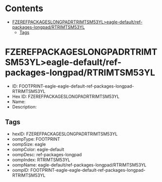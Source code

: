 



Contents
========

* [FZEREFPACKAGESLONGPADRTRIMTSM53YL>eagle-default/ref-packages-longpad/RTRIMTSM53YL](#fzerefpackageslongpadrtrimtsm53yleagle-defaultref-packages-longpadrtrimtsm53yl)
	* [Tags](#tags)

# FZEREFPACKAGESLONGPADRTRIMTSM53YL>eagle-default/ref-packages-longpad/RTRIMTSM53YL

- ID: FOOTPRINT-eagle-eagle-default-ref-packages-longpad-RTRIMTSM53YL
- Hex ID: FZEREFPACKAGESLONGPADRTRIMTSM53YL
- Name: 
- Description: 

## Tags

- hexID: FZEREFPACKAGESLONGPADRTRIMTSM53YL
- oompType: FOOTPRINT
- oompSize: eagle
- oompColor: eagle-default
- oompDesc: ref-packages-longpad
- oompIndex: RTRIMTSM53YL
- oompName: eagle-default/ref-packages-longpad/RTRIMTSM53YL
- oompID: FOOTPRINT-eagle-eagle-default-ref-packages-longpad-RTRIMTSM53YL
